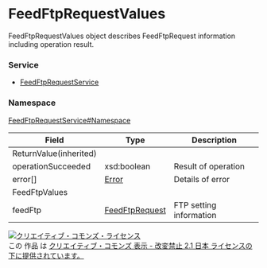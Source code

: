 # FeedFtpRequestValues
FeedFtpRequestValues object describes FeedFtpRequest information including operation result.

### Service
+ [FeedFtpRequestService](../../services/FeedFtpRequestService.md)

### Namespace
[FeedFtpRequestService#Namespace](../../services/FeedFtpRequestService.md#namespace)


| Field | Type | Description |
|---|---|---|
| ReturnValue(inherited)|||
| operationSucceeded| xsd:boolean| Result of operation |
| error[]| [Error](../Common/Error.md)| Details of error |
| FeedFtpValues|||
| feedFtp| [FeedFtpRequest](FeedFtpRequest.md)| FTP setting information |

<a rel="license" href="http://creativecommons.org/licenses/by-nd/2.1/jp/"><img alt="クリエイティブ・コモンズ・ライセンス" style="border-width:0" src="https://i.creativecommons.org/l/by-nd/2.1/jp/88x31.png" /></a><br />この 作品 は <a rel="license" href="http://creativecommons.org/licenses/by-nd/2.1/jp/">クリエイティブ・コモンズ 表示 - 改変禁止 2.1 日本 ライセンスの下に提供されています。</a>
